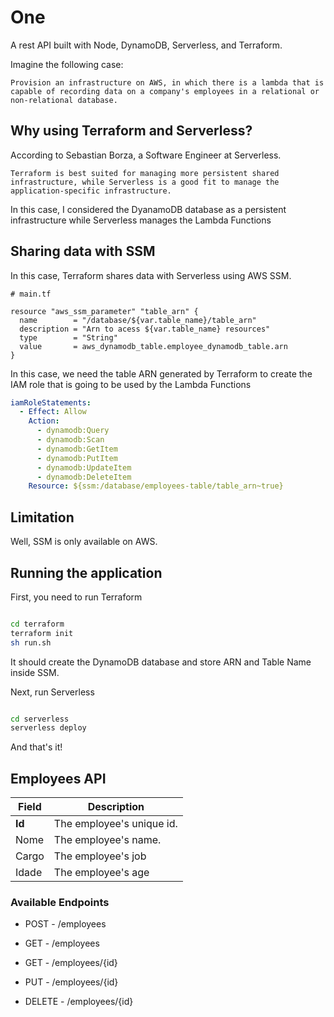 # One

A rest API built with Node, DynamoDB, Serverless, and Terraform.

Imagine the following case:

```
Provision an infrastructure on AWS, in which there is a lambda that is capable of recording data on a company's employees in a relational or non-relational database.
```

## Why using Terraform and Serverless?

According to Sebastian Borza, a Software Engineer at Serverless.

```
Terraform is best suited for managing more persistent shared infrastructure, while Serverless is a good fit to manage the application-specific infrastructure.

```

In this case, I considered the DyanamoDB database as a persistent infrastructure while Serverless manages the Lambda Functions

## Sharing data with SSM

In this case, Terraform shares data with Serverless using AWS SSM.

```
# main.tf

resource "aws_ssm_parameter" "table_arn" {
  name        = "/database/${var.table_name}/table_arn"
  description = "Arn to acess ${var.table_name} resources"
  type        = "String"
  value       = aws_dynamodb_table.employee_dynamodb_table.arn
}

```

In this case, we need the table ARN generated by Terraform to create the IAM role that is going to be used by the Lambda Functions

```yml
iamRoleStatements:
  - Effect: Allow
    Action:
      - dynamodb:Query
      - dynamodb:Scan
      - dynamodb:GetItem
      - dynamodb:PutItem
      - dynamodb:UpdateItem
      - dynamodb:DeleteItem
    Resource: ${ssm:/database/employees-table/table_arn~true}
```

## Limitation

Well, SSM is only available on AWS.

## Running the application

First, you need to run Terraform

```bash

cd terraform
terraform init
sh run.sh

```

It should create the DynamoDB database and store ARN and Table Name inside SSM.

Next, run Serverless

```bash

cd serverless
serverless deploy

```

And that's it!

## Employees API

| Field  | Description               |
| ------ | ------------------------- |
| **Id** | The employee's unique id. |
| Nome   | The employee's name.      |
| Cargo  | The employee's job        |
| Idade  | The employee's age        |

### Available Endpoints

- POST - /employees

- GET - /employees

- GET - /employees/{id}

- PUT - /employees/{id}

- DELETE - /employees/{id}
